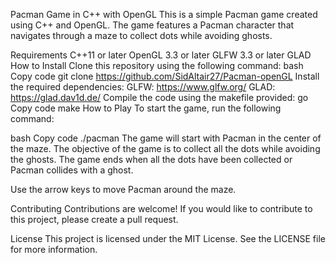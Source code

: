 Pacman Game in C++ with OpenGL
This is a simple Pacman game created using C++ and OpenGL. The game features a Pacman character that navigates through a maze to collect dots while avoiding ghosts.

Requirements
C++11 or later
OpenGL 3.3 or later
GLFW 3.3 or later
GLAD
How to Install
Clone this repository using the following command:
bash
Copy code
git clone https://github.com/SidAltair27/Pacman-openGL
Install the required dependencies:
GLFW: https://www.glfw.org/
GLAD: https://glad.dav1d.de/
Compile the code using the makefile provided:
go
Copy code
make
How to Play
To start the game, run the following command:

bash
Copy code
./pacman
The game will start with Pacman in the center of the maze. The objective of the game is to collect all the dots while avoiding the ghosts. The game ends when all the dots have been collected or Pacman collides with a ghost.

Use the arrow keys to move Pacman around the maze.

Contributing
Contributions are welcome! If you would like to contribute to this project, please create a pull request.

License
This project is licensed under the MIT License. See the LICENSE file for more information.
